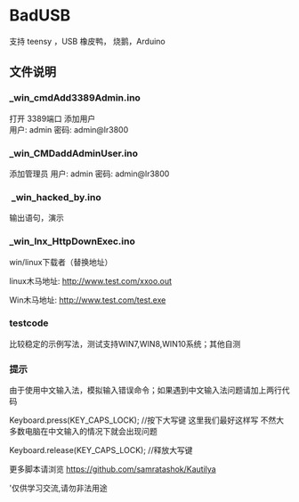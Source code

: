 # BadUSB
支持 teensy ，USB 橡皮鸭， 烧鹅，Arduino

## 文件说明



### _win_cmdAdd3389Admin.ino

打开 3389端口 添加用户  
用户: admin
密码: admin@lr3800

### _win_CMDaddAdminUser.ino

添加管理员
用户: admin
密码: admin@lr3800



###  _win_hacked_by.ino
输出语句，演示



### _win_lnx_HttpDownExec.ino

win/linux下载者（替换地址）

linux木马地址: http://www.test.com/xxoo.out

Win木马地址: http://www.test.com/test.exe

### testcode 
比较稳定的示例写法，测试支持WIN7,WIN8,WIN10系统；其他自测

### 提示

由于使用中文输入法，模拟输入错误命令；如果遇到中文输入法问题请加上两行代码

Keyboard.press(KEY_CAPS_LOCK); //按下大写键 这里我们最好这样写 不然大多数电脑在中文输入的情况下就会出现问题

Keyboard.release(KEY_CAPS_LOCK); //释放大写键


更多脚本请浏览 https://github.com/samratashok/Kautilya


'仅供学习交流,请勿非法用途


